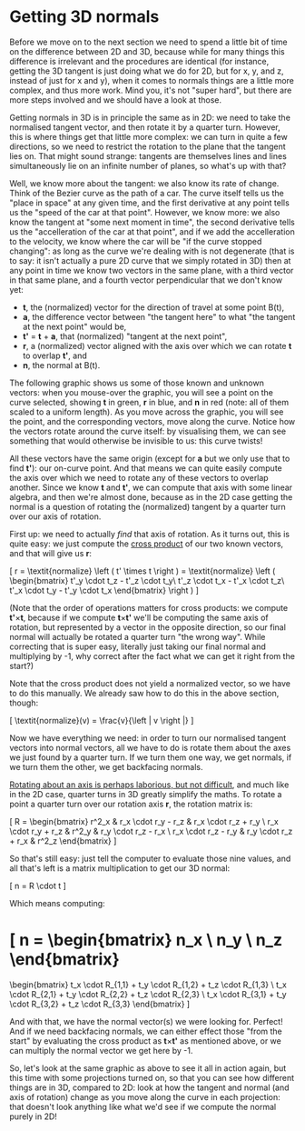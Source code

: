 # Getting 3D normals

Before we move on to the next section we need to spend a little bit of time on the difference between 2D and 3D, because while for many things this difference is irrelevant and the procedures are identical (for instance, getting the 3D tangent is just doing what we do for 2D, but for x, y, and z, instead of just for x and y), when it comes to normals things are a little more complex, and thus more work. Mind you, it's not "super hard", but there are more steps involved and we should have a look at those.

Getting normals in 3D is in principle the same as in 2D: we need to take the normalised tangent vector, and then rotate it by a quarter turn. However, this is where things get that little more complex: we can turn in quite a few directions, so we need to restrict the rotation to the plane that the tangent lies on. That might sound strange: tangents are themselves lines and lines simultaneously lie on an infinite number of planes, so what's up with that?

Well, we know more about the tangent: we also know its rate of change. Think of the Bezier curve as the path of a car. The curve itself tells us the "place in space" at any given time, and the first derivative at any point tells us the "speed of the car at that point". However, we know more: we also know the tangent at "some next moment in time", the second derivative tells us the "accelleration of the car at that point", and if we add the accelleration to the velocity, we know where the car will be "if the curve stopped changing": as long as the curve we're dealing with is not degenerate (that is to say: it isn't actually a pure 2D curve that we simply rotated in 3D) then at any point in time we know two vectors in the same plane, with a third vector in that same plane, and a fourth vector perpendicular that we don't know yet:

- **t**, the (normalized) vector for the direction of travel at some point B(t),
- **a**, the difference vector between "the tangent here" to what "the tangent at the next point" would be,
- **t'** = **t** + **a**, that (normalized) "tangent at the next point",
- **r**, a (normalized) vector aligned with the axis over which we can rotate **t** to overlap **t'**, and
- **n**, the normal at B(t).

The following graphic shows us some of those known and unknown vectors: when you mouse-over the graphic, you will see a point on the curve selected, showing **t** in green, **r** in blue, and **n** in red (note: all of them scaled to a uniform length). As you move across the graphic, you will see the point, and the corresponding vectors, move along the curve. Notice how the vectors rotate around the curve itself: by visualising them, we can see something that would otherwise be invisible to us: this curve twists!

<Graphic title="Some known and unknown vectors" setup={this.setup} draw={this.drawVectors}/>

All these vectors have the same origin (except for **a** but we only use that to find **t'**): our on-curve point. And that means we can quite easily compute the axis over which we need to rotate any of these vectors to overlap another. Since we know **t** and **t'**, we can compute that axis with some linear algebra, and then we're almost done, because as in the 2D case getting the normal is a question of rotating the (normalized) tangent by a quarter turn over our axis of rotation.

First up: we need to actually *find* that axis of rotation. As it turns out, this is quite easy: we just compute the [cross product](https://en.wikipedia.org/wiki/Cross_product#Mnemonic) of our two known vectors, and that will give us **r**:

\[
  r = \textit{normalize} \left ( t' \times t \right ) = \textit{normalize} \left ( \begin{bmatrix}
      t'_y \cdot t_z - t'_z \cdot t_y\\
      t'_z \cdot t_x - t'_x \cdot t_z\\
      t'_x \cdot t_y - t'_y \cdot t_x
  \end{bmatrix} \right )
\]

(Note that the order of operations matters for cross products: we compute **t'**×**t**, because if we compute **t**×**t'** we'll be computing the same axis of rotation, but represented by a vector in the opposite direction, so our final normal will actually be rotated a quarter turn "the wrong way". While correcting that is super easy, literally just taking our final normal and multiplying by -1, why correct after the fact what we can get it right from the start?)

Note that the cross product does not yield a normalized vector, so we have to do this manually. We already saw how to do this in the above section, though:

\[
  \textit{normalize}(v) = \frac{v}{\left \| v \right \|}
\]

Now we have everything we need: in order to turn our normalised tangent vectors into normal vectors, all we have to do is rotate them about the axes we just found by a quarter turn. If we turn them one way, we get normals, if we turn them the other, we get backfacing normals.

[Rotating about an axis is perhaps laborious, but not difficult](https://en.wikipedia.org/wiki/Rotation_matrix#Rotation_matrix_from_axis_and_angle), and much like in the 2D case, quarter turns in 3D greatly simplify the maths. To rotate a point a quarter turn over our rotation axis **r**, the rotation matrix is:

\[
  R = \begin{bmatrix}
       r^2_x     & r_x \cdot r_y - r_z  & r_x \cdot r_z + r_y \\
       r_x \cdot r_y + r_z &      r^2_y     & r_y \cdot r_z - r_x \\
       r_x \cdot r_z - r_y &  r_y \cdot r_z + r_x &     r^2_z
  \end{bmatrix}
\]

So that's still easy: just tell the computer to evaluate those nine values, and all that's left is a matrix multiplication to get our 3D normal:

\[
  n = R \cdot t
\]

Which means computing:

\[
  n =
  \begin{bmatrix}
       n_x \\
       n_y \\
       n_z
  \end{bmatrix}
  =
  \begin{bmatrix}
  t_x \cdot R_{1,1} + t_y \cdot R_{1,2} + t_z \cdot R_{1,3} \\
  t_x \cdot R_{2,1} + t_y \cdot R_{2,2} + t_z \cdot R_{2,3} \\
  t_x \cdot R_{3,1} + t_y \cdot R_{3,2} + t_z \cdot R_{3,3}
  \end{bmatrix}
\]

And with that, we have the normal vector(s) we were looking for. Perfect! And if we need backfacing normals, we can either effect those "from the start" by evaluating the cross product as **t**×**t'** as mentioned above, or we can multiply the normal vector we get here by -1.

So, let's look at the same graphic as above to see it all in action again, but this time with some projections turned on, so that you can see how different things are in 3D, compared to 2D: look at how the tangent and normal (and axis of rotation) change as you move along the curve in each projection: that doesn't look anything like what we'd see if we compute the normal purely in 2D!

<Graphic title="Appreciating 3D curve normals" setup={this.setup} draw={this.drawNormals}/>
